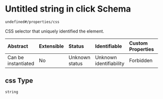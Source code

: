 # Untitled string in click Schema

```txt
undefined#/properties/css
```

CSS selector that uniquely identified the element.

| Abstract            | Extensible | Status         | Identifiable            | Custom Properties | Additional Properties | Access Restrictions | Defined In                                                             |
| :------------------ | :--------- | :------------- | :---------------------- | :---------------- | :-------------------- | :------------------ | :--------------------------------------------------------------------- |
| Can be instantiated | No         | Unknown status | Unknown identifiability | Forbidden         | Allowed               | none                | [click\_v1.schema.json\*](click_v1.schema.json "open original schema") |

## css Type

`string`
